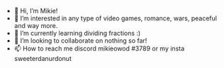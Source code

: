 - 👋 Hi, I’m Mikie!
- 👀 I’m interested in any type of video games, romance, wars, peaceful and way more.
- 🌱 I’m currently learning dividing fractions :)
- 💞️ I’m looking to collaborate on nothing so far!
- 📫 How to reach me discord mikieowod #3789 or my insta sweeterdanurdonut

<!---
mikieowod/mikieowod is a ✨ special ✨ repository because its `README.md` (this file) appears on your GitHub profile.
You can click the Preview link to take a look at your changes.
--->
